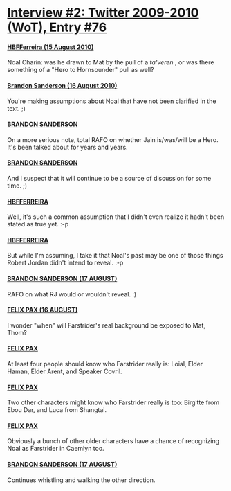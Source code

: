 # [Interview #2: Twitter 2009-2010 (WoT), Entry #76](https://www.theoryland.com/intvmain.php?i=2#76)

#### [HBFFerreira (15 August 2010)](http://twitter.com/HBFFerreira/status/21221021094)

Noal Charin: was he drawn to Mat by the pull of a
*ta'veren*
, or was there something of a "Hero to Hornsounder" pull as well?

#### [Brandon Sanderson (16 August 2010)](http://twitter.com/BrandSanderson/status/21312770350)

You're making assumptions about Noal that have not been clarified in the text. ;)

#### [BRANDON SANDERSON](http://twitter.com/BrandSanderson/status/21312835096)

On a more serious note, total RAFO on whether Jain is/was/will be a Hero. It's been talked about for years and years.

#### [BRANDON SANDERSON](http://twitter.com/BrandSanderson/status/21314639712)

And I suspect that it will continue to be a source of discussion for some time. ;)

#### [HBFFERREIRA](http://twitter.com/HBFFerreira/status/21340586722)

Well, it's such a common assumption that I didn't even realize it hadn't been stated as true yet. :-p

#### [HBFFERREIRA](http://twitter.com/HBFFerreira/status/21340671255)

But while I'm assuming, I take it that Noal's past may be one of those things Robert Jordan didn't intend to reveal. :-p

#### [BRANDON SANDERSON (17 AUGUST)](http://twitter.com/BrandSanderson/status/21381775488)

RAFO on what RJ would or wouldn't reveal. :)

#### [FELIX PAX (16 AUGUST)](http://twitter.com/FelixPax/status/21330199866)

I wonder "when" will Farstrider's real background be exposed to Mat, Thom?

#### [FELIX PAX](http://twitter.com/FelixPax/status/21330355701)

At least four people should know who Farstrider really is: Loial, Elder Haman, Elder Arent, and Speaker Covril.

#### [FELIX PAX](http://twitter.com/FelixPax/status/21330479666)

Two other characters might know who Farstrider really is too: Birgitte from Ebou Dar, and Luca from Shangtai.

#### [FELIX PAX](http://twitter.com/FelixPax/status/21330836436)

Obviously a bunch of other older characters have a chance of recognizing Noal as Farstrider in Caemlyn too.

#### [BRANDON SANDERSON (17 AUGUST)](http://twitter.com/BrandSanderson/status/21381294211)

Continues whistling and walking the other direction.

